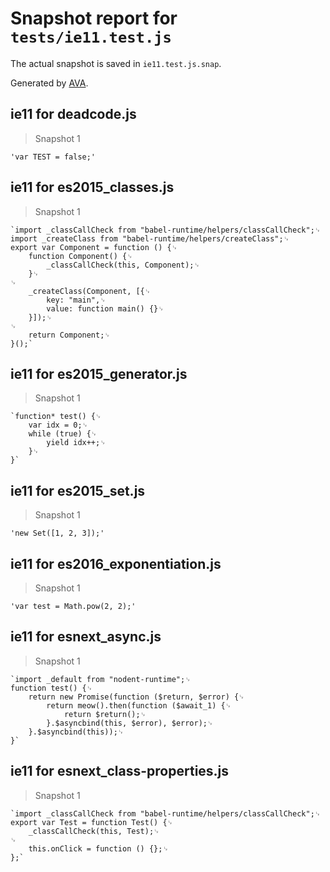 # Snapshot report for `tests/ie11.test.js`

The actual snapshot is saved in `ie11.test.js.snap`.

Generated by [AVA](https://ava.li).

## ie11 for deadcode.js

> Snapshot 1

    'var TEST = false;'

## ie11 for es2015_classes.js

> Snapshot 1

    `import _classCallCheck from "babel-runtime/helpers/classCallCheck";␊
    import _createClass from "babel-runtime/helpers/createClass";␊
    export var Component = function () {␊
        function Component() {␊
            _classCallCheck(this, Component);␊
        }␊
    ␊
        _createClass(Component, [{␊
            key: "main",␊
            value: function main() {}␊
        }]);␊
    ␊
        return Component;␊
    }();`

## ie11 for es2015_generator.js

> Snapshot 1

    `function* test() {␊
        var idx = 0;␊
        while (true) {␊
            yield idx++;␊
        }␊
    }`

## ie11 for es2015_set.js

> Snapshot 1

    'new Set([1, 2, 3]);'

## ie11 for es2016_exponentiation.js

> Snapshot 1

    'var test = Math.pow(2, 2);'

## ie11 for esnext_async.js

> Snapshot 1

    `import _default from "nodent-runtime";␊
    function test() {␊
        return new Promise(function ($return, $error) {␊
            return meow().then(function ($await_1) {␊
                return $return();␊
            }.$asyncbind(this, $error), $error);␊
        }.$asyncbind(this));␊
    }`

## ie11 for esnext_class-properties.js

> Snapshot 1

    `import _classCallCheck from "babel-runtime/helpers/classCallCheck";␊
    export var Test = function Test() {␊
        _classCallCheck(this, Test);␊
    ␊
        this.onClick = function () {};␊
    };`
